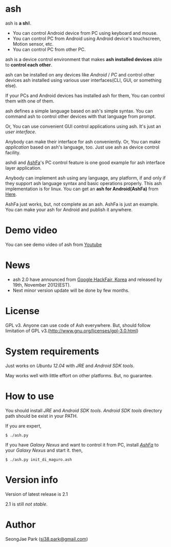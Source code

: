 # ash
ash is **a sh**ll.

- You can control Android device from PC using keyboard and mouse.
- You can control PC from Android using Android device's touchscreen, Motion sensor, etc.
- You can control PC from other PC.

ash is a device control environment that makes **ash installed devices** able to **control each other**.

ash can be installed on any devices like _Android_ / _PC_ and control other devices ash installed using various user interfaces(CLI, GUI, or something else).

If your PCs and Android devices has installed ash for them, You can control them with one of them.

ash defines a simple language based on ash's simple syntax.
You can command ash to control other devices with that language from prompt.

Or, You can use convenient GUI control applications using ash.
It's just an _user interface_.

Anybody can make their interface for ash conveniently.
Or, You can make _application_ based on ash's language, too. Just use ash as device control facility.

ashdi and [AshFa](https://play.google.com/store/apps/details?id=org.drykiss.android.app.ashfa&feature=search_result#?t=W251bGwsMSwxLDEsIm9yZy5kcnlraXNzLmFuZHJvaWQuYXBwLmFzaGZhIl0.)'s PC control feature is one good example for ash interface layer application.

Anybody can implement ash using any language, any platform, if and only if they support ash language syntax and basic operations properly.
This ash implementation is for linux. You can get an **ash for Android(AshFa)** from [Here](https://play.google.com/store/apps/details?id=org.drykiss.android.app.ashfa&feature=search_result#?t=W251bGwsMSwxLDEsIm9yZy5kcnlraXNzLmFuZHJvaWQuYXBwLmFzaGZhIl0.).

AshFa just works, but, not complete as an ash. AshFa is just an example. You can make your ash for Android and publish it anywhere.

# Demo video
You can see demo video of ash from [Youtube](http://www.youtube.com/watch?gl=KR&hl=en&client=mv-google&v=XaA7UHmpJsU&t=0s&nomobile=1)

# News
 - ash 2.0 have announced from [Google HackFair, Korea](http://googlekoreablog.blogspot.kr/2012/11/google-hackfair_6.html) and released by 19th, November 2012(EST).
 - Next minor version update will be done by few months.

# License
GPL v3.
Anyone can use code of Ash everywhere. But, should follow limitation of GPL v3.(http://www.gnu.org/licenses/gpl-3.0.html)


# System requirements
Just works on _Ubuntu 12.04_ with _JRE_ and _Android SDK tools_.

May works well with little effort on other platforms. But, no guarantee.

# How to use
You should install _JRE_ and _Android SDK tools_. _Android SDK tools_ directory path should be exist in your PATH.

If you are expert,

`$ ./ash.py`

If you have _Galaxy Nexus_ and want to control it from PC, install [_AshFa_](https://play.google.com/store/apps/details?id=org.drykiss.android.app.ashfa&feature=search_result#?t=W251bGwsMSwxLDEsIm9yZy5kcnlraXNzLmFuZHJvaWQuYXBwLmFzaGZhIl0.) to your _Galaxy Nexus_ and start it. then,

`$ ./ash.py init_di_maguro.ash`


# Version info
Version of latest release is 2.1

2.1 is still *not stable*.

# Author
SeongJae Park (sj38.park@gmail.com)

